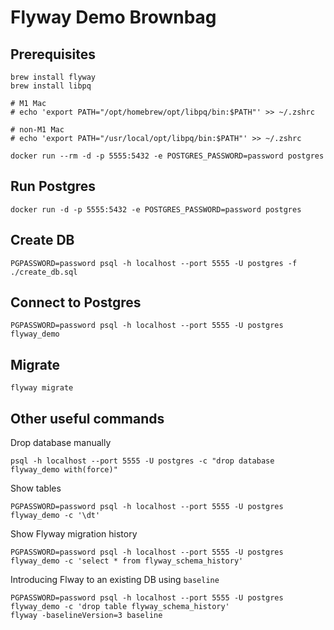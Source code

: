 # Flyway Demo Brownbag

## Prerequisites

```shell
brew install flyway
brew install libpq

# M1 Mac
# echo 'export PATH="/opt/homebrew/opt/libpq/bin:$PATH"' >> ~/.zshrc

# non-M1 Mac
# echo 'export PATH="/usr/local/opt/libpq/bin:$PATH"' >> ~/.zshrc

docker run --rm -d -p 5555:5432 -e POSTGRES_PASSWORD=password postgres
```

## Run Postgres
```shell
docker run -d -p 5555:5432 -e POSTGRES_PASSWORD=password postgres
```

## Create DB
```shell
PGPASSWORD=password psql -h localhost --port 5555 -U postgres -f ./create_db.sql
```

## Connect to Postgres
```shell
PGPASSWORD=password psql -h localhost --port 5555 -U postgres flyway_demo
```
## Migrate
```shell
flyway migrate
```
## Other useful commands

Drop database manually
```shell
psql -h localhost --port 5555 -U postgres -c "drop database flyway_demo with(force)"
```

Show tables
```shell
PGPASSWORD=password psql -h localhost --port 5555 -U postgres flyway_demo -c '\dt'
```

Show Flyway migration history
```shell
PGPASSWORD=password psql -h localhost --port 5555 -U postgres flyway_demo -c 'select * from flyway_schema_history'
```

Introducing Flway to an existing DB using `baseline`
```shell
PGPASSWORD=password psql -h localhost --port 5555 -U postgres flyway_demo -c 'drop table flyway_schema_history'
flyway -baselineVersion=3 baseline
```